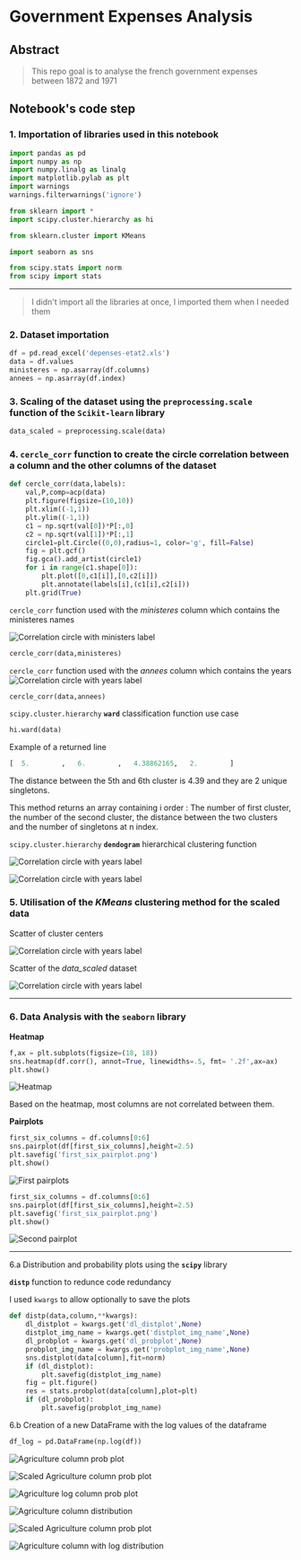 # Government Expenses Analysis

## Abstract
> This repo goal is to analyse the french government expenses between 1872 and 1971

## Notebook's code step

### 1. Importation of libraries used in this notebook

``` python
import pandas as pd
import numpy as np
import numpy.linalg as linalg
import matplotlib.pylab as plt
import warnings
warnings.filterwarnings('ignore')

from sklearn import *
import scipy.cluster.hierarchy as hi

from sklearn.cluster import KMeans

import seaborn as sns

from scipy.stats import norm
from scipy import stats
```
---
> I didn't import all the libraries at once, I imported them when I needed them

### 2. Dataset importation

``` python
df = pd.read_excel('depenses-etat2.xls')
data = df.values
ministeres = np.asarray(df.columns)
annees = np.asarray(df.index)
```
### 3. Scaling of the dataset using the **`preprocessing.scale`** function of the `Scikit-learn` library

``` python
data_scaled = preprocessing.scale(data)
```

### 4. **`cercle_corr`** function to create the circle correlation between a column and the other columns of the dataset

``` python
def cercle_corr(data,labels):
    val,P,comp=acp(data)
    plt.figure(figsize=(10,10))
    plt.xlim((-1,1))
    plt.ylim((-1,1))
    c1 = np.sqrt(val[0])*P[:,0]
    c2 = np.sqrt(val[1])*P[:,1]
    circle1=plt.Circle((0,0),radius=1, color='g', fill=False)
    fig = plt.gcf()
    fig.gca().add_artist(circle1)
    for i in range(c1.shape[0]):
        plt.plot([0,c1[i]],[0,c2[i]])
        plt.annotate(labels[i],(c1[i],c2[i]))
    plt.grid(True)
```

`cercle_corr` function used with the _ministeres_ column which contains the ministeres names

![Correlation circle with ministers label](images/circle_corr_minister_names.png)

``` python
cercle_corr(data,ministeres)
```

`cercle_corr` function used with the _annees_ column which contains the years
![Correlation circle with years label](images/circle_corr_years.png)

``` python
cercle_corr(data,annees)
```

`scipy.cluster.hierarchy` **`ward`** classification function use case

``` python
hi.ward(data)
```

Example of a returned line
``` python
[  5.        ,   6.        ,   4.38862165,   2.        ]
```
The distance between the 5th and 6th cluster is 4.39 and they are 2 unique singletons.

This method returns an array containing i order : The number of first cluster, the number of the second cluster, the distance between the two clusters and the number of singletons at n index.

`scipy.cluster.hierarchy` **`dendogram`** hierarchical clustering function

![Correlation circle with years label](images/dendogram_ministers_labels.png)

![Correlation circle with years label](images/dendogram_years_label.png)
### 5. Utilisation of the **_KMeans_** clustering method for the scaled data

Scatter of cluster centers

![Correlation circle with years label](images/cluster_center_scatter.png)

Scatter of the *data_scaled* dataset

![Correlation circle with years label](images/data_scaled_scatter.png)

---

### 6. Data Analysis with the **`seaborn`** library

**Heatmap**

``` python
f,ax = plt.subplots(figsize=(18, 18))
sns.heatmap(df.corr(), annot=True, linewidths=.5, fmt= '.2f',ax=ax)
plt.show()
```

![Heatmap](images/dataset_correlation_heatmap.png)

Based on the heatmap, most columns are not correlated between them.

**Pairplots**
``` python
first_six_columns = df.columns[0:6]
sns.pairplot(df[first_six_columns],height=2.5)
plt.savefig('first_six_pairplot.png')
plt.show()
```
![First pairplots](images/first_six_pairplot.png)

``` python
first_six_columns = df.columns[0:6]
sns.pairplot(df[first_six_columns],height=2.5)
plt.savefig('first_six_pairplot.png')
plt.show()
```

![Second pairplot](images/last_six_pairplot.png)

---
6.a Distribution and probability plots using the **`scipy`** library

**`distp`** function to redunce code redundancy

I used `kwargs` to allow optionally to save the plots

``` python
def distp(data,column,**kwargs):
    dl_distplot = kwargs.get('dl_distplot',None)
    distplot_img_name = kwargs.get('distplot_img_name',None)
    dl_probplot = kwargs.get('dl_probplot',None)
    probplot_img_name = kwargs.get('probplot_img_name',None)
    sns.distplot(data[column],fit=norm)
    if (dl_distplot):
        plt.savefig(distplot_img_name)
    fig = plt.figure()
    res = stats.probplot(data[column],plot=plt)
    if (dl_probplot):
        plt.savefig(probplot_img_name)
```

6.b Creation of a new DataFrame with the log values of the dataframe

``` python
df_log = pd.DataFrame(np.log(df))
```
![Agriculture column prob plot](images/agriculture_probplot.png)

![Scaled Agriculture column prob plot](images/agriculture_scaled_probplot.png)

![Agriculture log column prob plot](images/agriculture_log_probplot.png)


![Agriculture column distribution](images/agriculture_distplot.png)

![Scaled Agriculture column prob plot](images/agriculture_scaled_distplot.png)

![Agriculture column with log distribution](images/agriculture_log_distplot.png)
